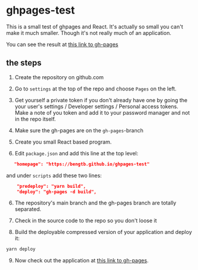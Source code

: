  # ghpages-test

This is a small test of ghpages and React. It's actually so small you can't make it much smaller. Though it's not really much of an application.

You can see the result at [this link to gh-pages](https://bengtb.github.io/ghpages-test/)

## the steps

1. Create the repository on github.com

2. Go to `settings` at the top of the repo and choose `Pages` on the left.

3. Get yourself a private token if you don't already have one by going the your user's settings / Developer settings / Personal access tokens. Make a note of you token and add it to your password manager and not in the repo itself.

3. Make sure the gh-pages are on the `gh-pages`-branch

4. Create you small React based program.

5. Edit `package.json` and add this line at the top level:  

```json
   "homepage": "https://bengtb.github.io/ghpages-test"
```
and under `scripts` add these two lines:  

```json
    "predeploy": "yarn build",
    "deploy": "gh-pages -d build",
```

6. The repository's main branch and the gh-pages branch are totally separated.

7. Check in the source code to the repo so you don't loose it

8. Build the deployable compressed version of your application and deploy it:   
```bash
yarn deploy
```

9. Now check out the application at [this link to gh-pages](https://bengtb.github.io/ghpages-test/).